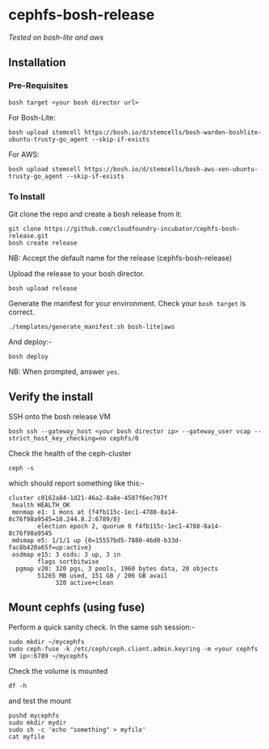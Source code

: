 # cephfs-bosh-release

*Tested on bosh-lite and aws*

## Installation
### Pre-Requisites
```
bosh target <your bosh director url>
```

For Bosh-Lite:
```
bosh upload stemcell https://bosh.io/d/stemcells/bosh-warden-boshlite-ubuntu-trusty-go_agent --skip-if-exists
```
For AWS:
```
bosh upload stemcell https://bosh.io/d/stemcells/bosh-aws-xen-ubuntu-trusty-go_agent --skip-if-exists
```

### To Install
Git clone the repo and create a bosh release from it:
```
git clone https://github.com/cloudfoundry-incubator/cephfs-bosh-release.git
bosh create release
```
NB: Accept the default name for the release (cephfs-bosh-release)

Upload the release to your bosh director.
```
bosh upload release
```

Generate the manifest for your environment.  Check your `bosh target` is correct.
```
./templates/generate_manifest.sh bosh-lite|aws
```

And deploy:-
```
bosh deploy
```
NB: When prompted, answer `yes`.

## Verify the install

SSH onto the bosh release VM

`bosh ssh --gateway_host <your bosh director ip> --gateway_user vcap --strict_host_key_checking=no cephfs/0`

Check the health of the ceph-cluster

`ceph -s`

which should report something like this:-

```
cluster c0162a84-1d21-46a2-8a8e-4507f6ec707f
 health HEALTH_OK
 monmap e1: 1 mons at {f4fb115c-1ec1-4788-8a14-8c76f98a9545=10.244.8.2:6789/0}
        election epoch 2, quorum 0 f4fb115c-1ec1-4788-8a14-8c76f98a9545
 mdsmap e5: 1/1/1 up {0=15557bd5-7880-46d0-b33d-fac8b420a65f=up:active}
 osdmap e15: 3 osds: 3 up, 3 in
        flags sortbitwise
  pgmap v20: 320 pgs, 3 pools, 1960 bytes data, 20 objects
        51265 MB used, 151 GB / 206 GB avail
             320 active+clean
```

## Mount cephfs (using fuse)

Perform a quick sanity check.  In the same ssh session:-

```
sudo mkdir ~/mycephfs
sudo ceph-fuse -k /etc/ceph/ceph.client.admin.keyring -m <your cephfs VM ip>:6789 ~/mycephfs
```

Check the volume is mounted

`df -h`

and test the mount

```
pushd mycephfs
sudo mkdir mydir
sudo sh -c 'echo "something" > myfile'
cat myfile
```
